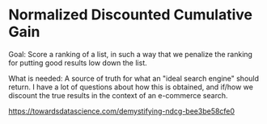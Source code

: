 # Normalized Discounted Cumulative Gain

 Goal:
 Score a ranking of a list, in such a way that we penalize the ranking for putting good results low down the list.
 
 What is needed:
 A source of truth for what an "ideal search engine" should return. I have a lot of questions about how this is obtained, and if/how we discount the true results in the context of an e-commerce search.
 
 
https://towardsdatascience.com/demystifying-ndcg-bee3be58cfe0

